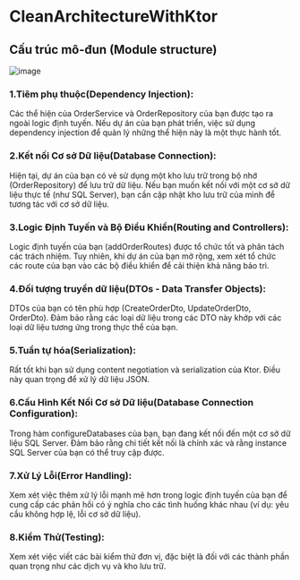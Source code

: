 # CleanArchitectureWithKtor

<h2>Cấu trúc mô-đun (Module structure)</h2>


![image](https://github.com/Vokhanh12/CleanArchitectureWithKtor/assets/36543564/1cfdd173-980c-488c-aba3-1f6ebffbe40a)


<h3>1.Tiêm phụ thuộc(Dependency Injection):</h3>


Các thể hiện của OrderService và OrderRepository của bạn được tạo ra ngoài logic định tuyến. Nếu dự án của bạn phát triển, việc sử dụng dependency injection để quản lý những thể hiện này là một thực hành tốt.


<h3>2.Kết nối Cơ sở Dữ liệu(Database Connection):</h3>


Hiện tại, dự án của bạn có vẻ sử dụng một kho lưu trữ trong bộ nhớ (OrderRepository) để lưu trữ dữ liệu. Nếu bạn muốn kết nối với một cơ sở dữ liệu thực tế (như SQL Server), bạn cần cập nhật kho lưu trữ của mình để tương tác với cơ sở dữ liệu.


<h3>3.Logic Định Tuyến và Bộ Điều Khiển(Routing and Controllers):</h3>


Logic định tuyến của bạn (addOrderRoutes) được tổ chức tốt và phân tách các trách nhiệm. Tuy nhiên, khi dự án của bạn mở rộng, xem xét tổ chức các route của bạn vào các bộ điều khiển để cải thiện khả năng bảo trì.


<h3>4.Đối tượng truyền dữ liệu(DTOs - Data Transfer Objects):</h3>


DTOs của bạn có tên phù hợp (CreateOrderDto, UpdateOrderDto, OrderDto). Đảm bảo rằng các loại dữ liệu trong các DTO này khớp với các loại dữ liệu tương ứng trong thực thể của bạn.


<h3>5.Tuần tự hóa(Serialization):</h3>


Rất tốt khi bạn sử dụng content negotiation và serialization của Ktor. Điều này quan trọng để xử lý dữ liệu JSON.


<h3>6.Cấu Hình Kết Nối Cơ sở Dữ liệu(Database Connection Configuration):</h3>


Trong hàm configureDatabases của bạn, bạn đang kết nối đến một cơ sở dữ liệu SQL Server. Đảm bảo rằng chi tiết kết nối là chính xác và rằng instance SQL Server của bạn có thể truy cập được.


<h3>7.Xử Lý Lỗi(Error Handling):</h3>


Xem xét việc thêm xử lý lỗi mạnh mẽ hơn trong logic định tuyến của bạn để cung cấp các phản hồi có ý nghĩa cho các tình huống khác nhau (ví dụ: yêu cầu không hợp lệ, lỗi cơ sở dữ liệu).


<h3>8.Kiểm Thử(Testing):</h3>


Xem xét việc viết các bài kiểm thử đơn vị, đặc biệt là đối với các thành phần quan trọng như các dịch vụ và kho lưu trữ.

